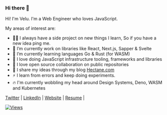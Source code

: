 ### Hi there 👋

Hi! I'm Velu. I'm a Web Engineer who loves JavaScript. 

My areas of interest are:

- 🤹🏼‍ I always have a side project on new things I learn, So if you have a new idea ping me.
- 🔭 I’m currently work on libraries like React, Next.js, Sapper & Svelte
- 🌱 I’m currently learning languages Go & Rust (for WASM)
- 💚 I love doing JavaScript infrastructure tooling, frameworks and libraries
- 👯 I love open source collaboration on public repositories
- 💬 I share my ideas through my blog [Hectane.com](http://hectane.com/)
- ⚡ I learn from errors and keep doing experiments. 
- 🔥 I'm currently wobbling my head around Design Systems, Deno, WASM and Kubernetes


 [Twitter](https://twitter.com/velusgautam) | 
 [LinkedIn](https://linkedin.com/in/velusgautam) | 
 [Website](https://velusgautam.com) | 
 [Resume](https://velusgautam.com/velusgautam.html) |

[![Views](https://views.hectane.com/velusgautam/velusgautam.svg)](https://views.hectane.com/)

